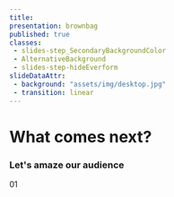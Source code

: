 ```yaml
---
title:
presentation: brownbag
published: true
classes:
 - slides-step_SecondaryBackgroundColor
 - AlternativeBackground
 - slides-step-hideEverform
slideDataAttr:
 - background: "assets/img/desktop.jpg"
 - transition: linear
---
```

<div class="TitleAligner TitleAligner-CenterCenter">
        <div>
            <h1 class="SlideMainTitle AlternativeBackground-title slides-step_SecondaryBackgroundColor-title u-serif">What comes next?</h1>
            <h3 class="AlternativeBackground-subtitle slides-step_SecondaryBackgroundColor-subtitle u-sans u-bold">Let's amaze our audience</h3>
            <div class="AlternativeBackground-topicIndex slides-step_SecondaryBackgroundColor-topicIndex">01</div>
        </div>
</div>
